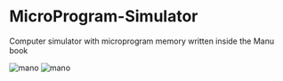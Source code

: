 # MicroProgram-Simulator

Computer simulator with microprogram memory written inside the Manu book

![mano](https://github.com/falakian/MicroProgram-Simulator/assets/107622368/33d7a1e4-968c-4e47-a56c-75f1d302937d)
![mano](https://github.com/falakian/MicroProgram-Simulator/assets/107622368/37a048d8-611e-4a89-bed3-aa68bcaf4315)
